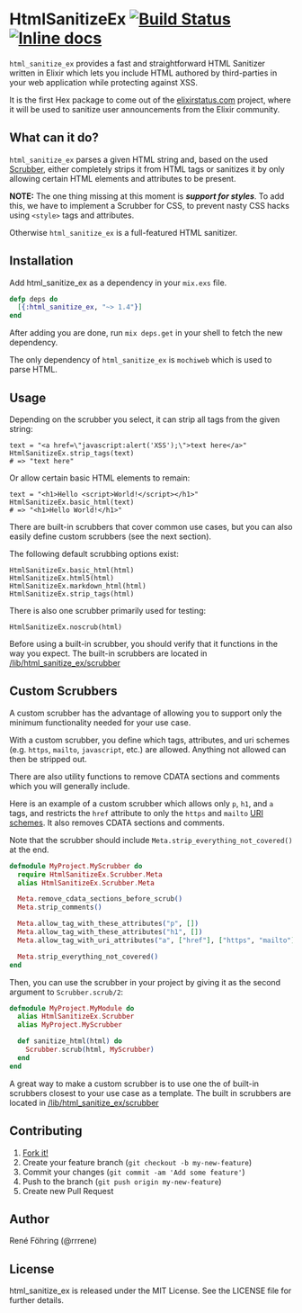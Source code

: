 # HtmlSanitizeEx [![Build Status](https://travis-ci.org/rrrene/html_sanitize_ex.svg)](https://travis-ci.org/rrrene/html_sanitize_ex) [![Inline docs](http://inch-ci.org/github/rrrene/html_sanitize_ex.svg?branch=master)](http://inch-ci.org/github/rrrene/html_sanitize_ex)

`html_sanitize_ex` provides a fast and straightforward HTML Sanitizer written in Elixir which lets you include HTML authored by third-parties in your web application while protecting against XSS.

It is the first Hex package to come out of the [elixirstatus.com](http://elixirstatus.com) project, where it will be used to sanitize user announcements from the Elixir community.



## What can it do?

`html_sanitize_ex` parses a given HTML string and, based on the used [Scrubber](https://github.com/rrrene/html_sanitize_ex/tree/master/lib/html_sanitize_ex/scrubber), either completely strips it from HTML tags or sanitizes it by only allowing certain HTML elements and attributes to be present.

**NOTE:** The one thing missing at this moment is ***support for styles***. To add this, we have to implement a Scrubber for CSS, to prevent nasty CSS hacks using `<style>` tags and attributes.

Otherwise `html_sanitize_ex` is a full-featured HTML sanitizer.

## Installation

Add html_sanitize_ex as a dependency in your `mix.exs` file.

```elixir
defp deps do
  [{:html_sanitize_ex, "~> 1.4"}]
end
```

After adding you are done, run `mix deps.get` in your shell to fetch the new dependency.

The only dependency of `html_sanitize_ex` is `mochiweb` which is used to parse HTML.


## Usage

Depending on the scrubber you select, it can strip all tags from the given string:

    text = "<a href=\"javascript:alert('XSS');\">text here</a>"
    HtmlSanitizeEx.strip_tags(text)
    # => "text here"

Or allow certain basic HTML elements to remain:

    text = "<h1>Hello <script>World!</script></h1>"
    HtmlSanitizeEx.basic_html(text)
    # => "<h1>Hello World!</h1>"

There are built-in scrubbers that cover common use cases, but you can also
easily define custom scrubbers (see the next section).

The following default scrubbing options exist:

    HtmlSanitizeEx.basic_html(html)
    HtmlSanitizeEx.html5(html)
    HtmlSanitizeEx.markdown_html(html)
    HtmlSanitizeEx.strip_tags(html)

There is also one scrubber primarily used for testing:

    HtmlSanitizeEx.noscrub(html)

Before using a built-in scrubber, you should verify that it functions in the way
you expect. The built-in scrubbers are located in
[/lib/html_sanitize_ex/scrubber](https://github.com/rrrene/html_sanitize_ex/tree/master/lib/html_sanitize_ex/scrubber)

## Custom Scrubbers

A custom scrubber has the advantage of allowing you to support only the minimum
functionality needed for your use case.

With a custom scrubber, you define which tags, attributes, and uri schemes (e.g.
`https`, `mailto`, `javascript`, etc.) are allowed. Anything not allowed can
then be stripped out.

There are also utility functions to remove CDATA sections and comments which you
will generally include.

Here is an example of a custom scrubber which allows only `p`, `h1`, and
`a` tags, and restricts the `href` attribute to only the `https` and `mailto`
[URI schemes](https://en.wikipedia.org/wiki/List_of_URI_schemes). It also
removes CDATA sections and comments.

Note that the scrubber should include `Meta.strip_everything_not_covered()` at
the end.


```elixir
defmodule MyProject.MyScrubber do
  require HtmlSanitizeEx.Scrubber.Meta
  alias HtmlSanitizeEx.Scrubber.Meta

  Meta.remove_cdata_sections_before_scrub()
  Meta.strip_comments()

  Meta.allow_tag_with_these_attributes("p", [])
  Meta.allow_tag_with_these_attributes("h1", [])
  Meta.allow_tag_with_uri_attributes("a", ["href"], ["https", "mailto"])

  Meta.strip_everything_not_covered()
end
```

Then, you can use the scrubber in your project by giving it as the second
argument to `Scrubber.scrub/2`:

```elixir
defmodule MyProject.MyModule do
  alias HtmlSanitizeEx.Scrubber
  alias MyProject.MyScrubber

  def sanitize_html(html) do
    Scrubber.scrub(html, MyScrubber)
  end
end
```

A great way to make a custom scrubber is to use one the of built-in scrubbers
closest to your use case as a template. The built in scrubbers are located in
[/lib/html_sanitize_ex/scrubber](https://github.com/rrrene/html_sanitize_ex/tree/master/lib/html_sanitize_ex/scrubber)


## Contributing

1. [Fork it!](http://github.com/rrrene/html_sanitize_ex/fork)
2. Create your feature branch (`git checkout -b my-new-feature`)
3. Commit your changes (`git commit -am 'Add some feature'`)
4. Push to the branch (`git push origin my-new-feature`)
5. Create new Pull Request



## Author

René Föhring (@rrrene)




## License

html_sanitize_ex is released under the MIT License. See the LICENSE file for further
details.
